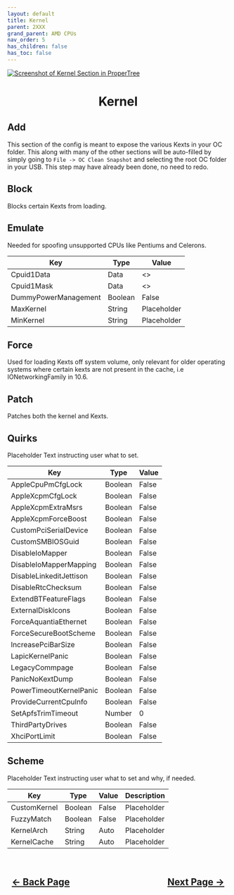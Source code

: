 ```yaml
---
layout: default
title: Kernel
parent: 2XXX
grand_parent: AMD CPUs
nav_order: 5
has_children: false
has_toc: false
---
```


<style>
  .navigation-container {
    display: flex;
    justify-content: space-between;
    align-items: center;
    width: 100%;
  }
  
  .nav-button {
    margin: 10px;
  }

  .section-title{
    text-align: center
  }

  .key-title{
    text-align: left
  }
</style>

<a align="center" href=""><img src="../../../../assets/" alt="Screenshot of Kernel Section in ProperTree"></a>

<h1 class="section-title">Kernel</h1>

<h2 class="key-title">Add</h2>

This section of the config is meant to expose the various Kexts in your OC folder. This along with many of the other sections will be auto-filled by simply going to ``File -> OC Clean Snapshot`` and selecting the root OC folder in your USB. This step may have already been done, no need to redo.

<h2 class="key-title">Block</h2>

Blocks certain Kexts from loading.

<h2 class="key-title">Emulate</h2>

Needed for spoofing unsupported CPUs like Pentiums and Celerons.

| Key  | Type | Value |
| ----- | ----- | ----- |
| Cpuid1Data | Data | <> |
| Cpuid1Mask | Data | <> |
| DummyPowerManagement | Boolean | False |
| MaxKernel | String | Placeholder |
| MinKernel | String | Placeholder |

<h2 class="key-title">Force</h2>

Used for loading Kexts off system volume, only relevant for older operating systems where certain kexts are not present in the cache, i.e IONetworkingFamily in 10.6.

<h2 class="key-title">Patch</h2>

Patches both the kernel and Kexts.

<h2 class="key-title">Quirks</h2>

Placeholder Text instructing user what to set.

| Key  | Type | Value | 
| ----- | ----- | ----- |
| AppleCpuPmCfgLock | Boolean | False |
| AppleXcpmCfgLock | Boolean | False |
| AppleXcpmExtraMsrs | Boolean | False |
| AppleXcpmForceBoost | Boolean | False |
| CustomPciSerialDevice | Boolean | False |
| CustomSMBIOSGuid | Boolean | False |
| DisableIoMapper | Boolean | False |
| DisableIoMapperMapping | Boolean | False |
| DisableLinkeditJettison | Boolean | False |
| DisableRtcChecksum | Boolean | False |
| ExtendBTFeatureFlags | Boolean | False |
| ExternalDiskIcons | Boolean | False |
| ForceAquantiaEthernet | Boolean | False |
| ForceSecureBootScheme | Boolean | False |
| IncreasePciBarSize | Boolean | False |
| LapicKernelPanic | Boolean | False |
| LegacyCommpage | Boolean | False |
| PanicNoKextDump | Boolean | False |
| PowerTimeoutKernelPanic | Boolean | False |
| ProvideCurrentCpuInfo | Boolean | False |
| SetApfsTrimTimeout | Number | 0 |
| ThirdPartyDrives | Boolean | False |
| XhciPortLimit | Boolean | False |

<h2 class="key-title">Scheme</h2>

Placeholder Text instructing user what to set and why, if needed.

| Key  | Type | Value | Description | 
| ----- | ----- | ----- | ----- |
| CustomKernel | Boolean | False | Placeholder |
| FuzzyMatch | Boolean | False | Placeholder |
| KernelArch | String | Auto | Placeholder |
| KernelCache | String | Auto | Placeholder |

<h2 align="center">
  <br>
  <div class="navigation-container">
    <a class="nav-button" href="../04-DeviceProperties/">&larr; Back Page</a>
    <a class="nav-button" href="../06-Misc/">Next Page &rarr;</a>
  </div>
  <br>
</h2>
